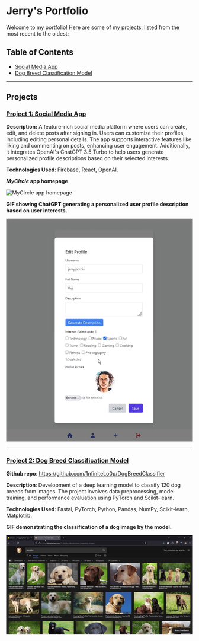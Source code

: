 # Jerry's Portfolio

Welcome to my portfolio! Here are some of my projects, listed from the most recent to the oldest:

## Table of Contents
- [Social Media App](#project-1-social-media-app)
- [Dog Breed Classification Model](#project-2-dog-breed-classification-model)

---

## Projects

### <a name="project-1-social-media-app"></a>[Project 1: Social Media App](https://chatenligne-965de.web.app)
**Description:** A feature-rich social media platform where users can create, edit, and delete posts after signing in. Users can customize their profiles, including editing personal details. The app supports interactive features like liking and commenting on posts, enhancing user engagement. Additionally, it integrates OpenAI's ChatGPT 3.5 Turbo to help users generate personalized profile descriptions based on their selected interests.

**Technologies Used**: Firebase, React, OpenAI.

**_MyCircle_ app homepage**

![MyCircle app homepage](https://github.com/user-attachments/assets/db0fb073-8683-481f-bf8b-f5137c43d7a2)

**GIF showing ChatGPT generating a personalized user profile description based on user interests.**

![GIF showing ChatGPT generating a personalized user profile description based on user interests.](https://github.com/1nfiniteLo0p/portfolio/blob/main/generateDescription.gif)

---

### <a name="project-2-dog-breed-classification-model"></a>[Project 2: Dog Breed Classification Model](https://huggingface.co/spaces/infin1ty/DogBreedClassifier)  
**Github repo**: https://github.com/1nfiniteLo0p/DogBreedClassifier

**Description**: Development of a deep learning model to classify 120 dog breeds from images. The project involves data preprocessing, model training, and performance evaluation using PyTorch and Scikit-learn.

**Technologies Used**: Fastai, PyTorch, Python, Pandas, NumPy, Scikit-learn, Matplotlib.

**GIF demonstrating the classification of a dog image by the model.**

![GIF demonstrating the classification of a dog image by the model.](https://github.com/1nfiniteLo0p/portfolio/blob/main/dogBreedClassifierDemo.gif)
